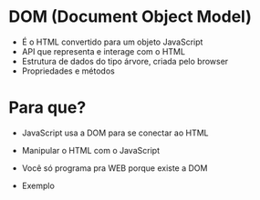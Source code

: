 # DOM (Document Object Model)

* É o HTML convertido para um objeto JavaScript
* API que representa e interage com o HTML
* Estrutura de dados do tipo árvore, criada pelo browser
* Propriedades e métodos

# Para que?
* JavaScript usa a DOM para se conectar ao HTML
* Manipular o HTML com o JavaScript
* Você só programa pra WEB porque existe a DOM


* Exemplo